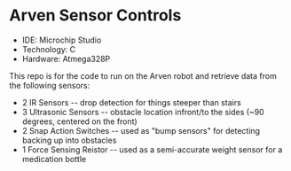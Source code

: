 # Arven Sensor Controls

- IDE: Microchip Studio
- Technology: C
- Hardware: Atmega328P 

This repo is for the code to run on the Arven robot and retrieve data from the following sensors:

- 2 IR Sensors -- drop detection for things steeper than stairs
- 3 Ultrasonic Sensors -- obstacle location infront/to the sides (~90 degrees, centered on the front)
- 2 Snap Action Switches -- used as "bump sensors" for detecting backing up into obstacles
- 1 Force Sensing Reistor -- used as a semi-accurate weight sensor for a medication bottle
